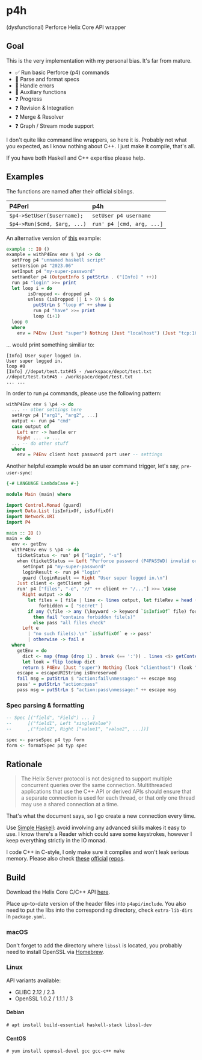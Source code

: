 # p4h

(dysfunctional) Perforce Helix Core API wrapper

## Goal

This is the very implementation with my personal bias. It's far from mature.

- ✅ Run basic Perforce (p4) commands
- 🧪 Parse and format specs
- 🧪 Handle errors
- 🧪 Auxiliary functions
- ❓ Progress
- ❓ Revision & Integration
- ❓ Merge & Resolver
- ❓ Graph / Stream mode support

I don't quite like command line wrappers, so here it is. Probably not what you expected, as I know nothing about C++. I just make it compile, that's all.

If you have both Haskell and C++ expertise please help.

## Examples

The functions are named after their official siblings.

| P4Perl                      | p4h                         |
|:----------------------------|:----------------------------|
| `$p4->SetUser($username);`  |  `setUser p4 username`      |
| `$p4->Run($cmd, $arg, ...)` |  `run' p4 [cmd, arg, ...]`  |

An alternative version of [this](https://www.perforce.com/manuals/p4api/Content/P4API/clientapi.dropped.html#clientapi.dropped.example) example:

```haskell
example :: IO ()
example = withP4Env env $ \p4 -> do
  setProg p4 "unnamed haskell script"
  setVersion p4 "2023.06"
  setInput p4 "my-super-password"
  setHandler p4 (OutputInfo $ putStrLn . ("[Info] " ++))
  run p4 "login" >>= print
  let loop i = do
        isDropped <- dropped p4
        unless (isDropped || i > 9) $ do
          putStrLn $ "loop #" ++ show i
          run p4 "have" >>= print
          loop (i+1)
  loop 0
  where
    env = P4Env (Just "super") Nothing (Just "localhost") (Just "tcp:1666") (Just "my-workspace")
```

... would print something similiar to:

```
[Info] User super logged in.
User super logged in.
loop #0
[Info] //depot/test.txt#45 - /workspace/depot/test.txt
//depot/test.txt#45 - /workspace/depot/test.txt
... ...
```

In order to run `p4` commands, please use the following pattern:

```haskell
withP4Env env $ \p4 -> do
  ... -- other settings here
  setArgv p4 ["arg1", "arg2", ...]
  output <- run p4 "cmd"
  case output of
    Left err -> handle err
    Right ... -> ...
  ... -- do other stuff
  where
    env = P4Env client host password port user -- settings
```

Another helpful example would be an user command trigger, let's say, `pre-user-sync`:

```haskell
{-# LANGUAGE LambdaCase #-}

module Main (main) where

import Control.Monad (guard)
import Data.List (isInfixOf, isSuffixOf)
import Network.URI
import P4

main :: IO ()
main = do
  env <- getEnv
  withP4Env env $ \p4 -> do
    ticketStatus <- run' p4 ["login", "-s"]
    when (ticketStatus == Left "Perforce password (P4PASSWD) invalid or unset.\n") $ do
      setInput p4 "my-super-password"
      loginResult <- run p4 "login"
      guard (loginResult == Right "User super logged in.\n")
    Just client <- getClient p4
    run' p4 ["files", "-e", "//" ++ client ++ "/..."] >>= \case
      Right output -> do
        let files = [ file | line <- lines output, let fileRev = head (words line), let (file, _) = break (== '#') fileRev ]
            forbidden = [ "secret" ]
        if any (\file -> any (\keyword -> keyword `isInfixOf` file) forbidden) files
          then fail "contains forbidden file(s)"
          else pass "all files check"
      Left e
        | "no such file(s).\n" `isSuffixOf` e -> pass'
        | otherwise -> fail e
  where
    getEnv = do
      dict <- map (fmap (drop 1) . break (== ':')) . lines <$> getContents
      let look = flip lookup dict
      return $ P4Env (Just "super") Nothing (look "clienthost") (look "serverport") (look "client")
    escape = escapeURIString isUnreserved
    fail msg = putStrLn $ "action:fail\nmessage:" ++ escape msg
    pass' = putStrLn "action:pass"
    pass msg = putStrLn $ "action:pass\nmessage:" ++ escape msg
```

### Spec parsing & formatting

```haskell
-- Spec [("field", "Field") ... ]
--      [("field1", Left "singleValue")
--      ,("field2", Right ["value1", "value2", ...])]

spec <- parseSpec p4 typ form
form <- formatSpec p4 typ spec
```

## Rationale

> The Helix Server protocol is not designed to support multiple concurrent queries over the same connection. Multithreaded applications that use the C++ API or derived APIs should ensure that a separate connection is used for each thread, or that only one thread may use a shared connection at a time.

That's what the document says, so I go create a new connection every time.

Use [Simple Haskell](https://www.simplehaskell.org/): avoid involving any advanced skills makes it easy to use. I know there's a Reader which could save some keystrokes, however I keep everything strictly in the IO monad.

I code C++ in C-style, I only make sure it compiles and won't leak serious memory.
Please also check [these](https://github.com/perforce/p4perl/) [official](https://github.com/perforce/p4python/) [repos](https://github.com/perforce/p4ruby).

## Build

Download the Helix Core C/C++ API [here](https://www.perforce.com/downloads/helix-core-c/c-api).

Place up-to-date version of the header files into `p4api/include`. You also need to put the libs into the corresponding directory, check `extra-lib-dirs` in `package.yaml`.

### macOS

Don't forget to add the directory where `libssl` is located, you probably need to install OpenSSL via [Homebrew](https://brew.sh/).

### Linux

API variants available:

- GLIBC 2.12 / 2.3
- OpenSSL 1.0.2 / 1.1.1 / 3

#### Debian

```
# apt install build-essential haskell-stack libssl-dev
```

#### CentOS

```
# yum install openssl-devel gcc gcc-c++ make
```
